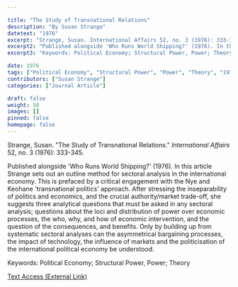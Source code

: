 ```yaml
---

title: "The Study of Transnational Relations"
description: "By Susan Strange"
datetext: "1976"
excerpt: "Strange, Susan. International Affairs 52, no. 3 (1976): 333-345."
excerpt2: "Published alongside 'Who Runs World Shipping?' (1976). In this article Strange sets out an outline method for sectoral analysis in the international economy. This is prefaced by a critical engagement with the Nye and Keohane 'transnational politics' approach. After stressing the inseparability of politics and economics, and the crucial authority/market trade-off, she suggests three analytical questions that must be asked in any sectoral analysis; questions about the loci and distribution of power over economic processes, the who, why, and how of economic intervention, and the question of the consequences, and benefits. Only by building up from systematic sectoral analyses can the asymmetrical bargaining processes, the impact of technology, the influence of markets and the politicisation of the international political economy be understood."
excerpt3: "Keywords: Political Economy; Structural Power, Power; Theory"

date: 1976
tags: ["Political Economy", "Structural Power", "Power", "Theory", "1970's"]
contributors: ["Susan Strange"]
categories: ["Journal Article"]

draft: false
weight: 50
images: []
pinned: false
homepage: false
---
```


Strange, Susan. "The Study of Transnational Relations." *International Affairs* 52, no. 3 (1976): 333-345.

Published alongside 'Who Runs World Shipping?' (1976). In this article Strange sets out an outline method for sectoral analysis in the international economy. This is prefaced by a critical engagement with the Nye and Keohane 'transnational politics' approach. After stressing the inseparability of politics and economics, and the crucial authority/market trade-off, she suggests three analytical questions that must be asked in any sectoral analysis; questions about the loci and distribution of power over economic processes, the who, why, and how of economic intervention, and the question of the consequences, and benefits. Only by building up from systematic sectoral analyses can the asymmetrical bargaining processes, the impact of technology, the influence of markets and the politicisation of the international political economy be understood.

Keywords: Political Economy; Structural Power, Power; Theory

[Text Access (External Link)](https://doi.org/10.2307/2616549)
